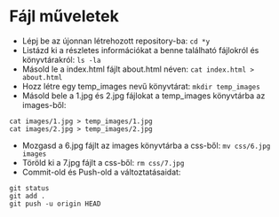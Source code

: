 # Fájl műveletek

* Lépj be az újonnan létrehozott repository-ba: `cd *y`
* Listázd ki a részletes információkat a benne található fájlokról és könyvtárakról: `ls -la`
* Másold le a index.html fájlt about.html néven: `cat index.html > about.html`
* Hozz létre egy temp_images nevű könyvtárat: `mkdir temp_images`
* Másold bele a 1.jpg és 2.jpg fájlokat a temp_images könyvtárba az images-ből: 
```
cat images/1.jpg > temp_images/1.jpg
cat images/2.jpg > temp_images/2.jpg
```
* Mozgasd a 6.jpg fájlt az images könyvtárba a css-ből: `mv css/6.jpg images`
* Töröld ki a 7.jpg fájlt a css-ből: `rm css/7.jpg`
* Commit-old és Push-old a változtatásaidat:
```cli
git status
git add .
git push -u origin HEAD
```
